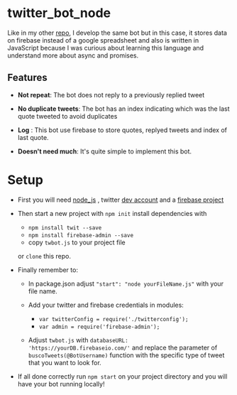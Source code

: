 # twitter_bot_node
Like in my other [repo](https://github.com/juantubello/twitter_bot), I develop the same bot but in this case, it stores data on firebase
instead of a google spreadsheet and also is written in JavaScript because I was curious about learning this language and understand more about async and promises.

## Features

- **Not repeat**: The bot does not reply to a previously replied tweet

- **No duplicate tweets**: The bot has an index indicating which was the last quote tweeted to avoid duplicates

- **Log** : This bot use firebase to store quotes, replyed tweets and index of last quote.

- **Doesn't need much**: It's quite simple to implement this bot.

# Setup

- First you will need [node_js](https://nodejs.org/es/) , twitter [dev account](https://developer.twitter.com/en/apply-for-access) and a [firebase project](https://firebase.google.com/?hl=es)
- Then start a new project with ```npm init``` install dependencies with
   - ```npm install twit --save``` 
   - ```npm install firebase-admin --save``` 
   - copy ```twbot.js``` to your project file
   
  or ```clone``` this repo.
  
- Finally remember to:
  - In package.json adjust ```"start": "node yourFileName.js"``` with your file name.
  
  - Add your twitter and firebase credentials in modules:
    - ```var twitterConfig = require('./twitterconfig');``` 
    - ```var admin = require('firebase-admin');```
    
  - Adjust ```twbot.js``` with ```databaseURL: 'https://yourDB.firebaseio.com/'``` and replace the parameter of 
    ```buscoTweets(@BotUsername)``` function with the specific type of tweet that you want to look for.
    
    
- If all done correctly run ```npm start``` on your project directory and you will have your bot running locally! 

    
   
